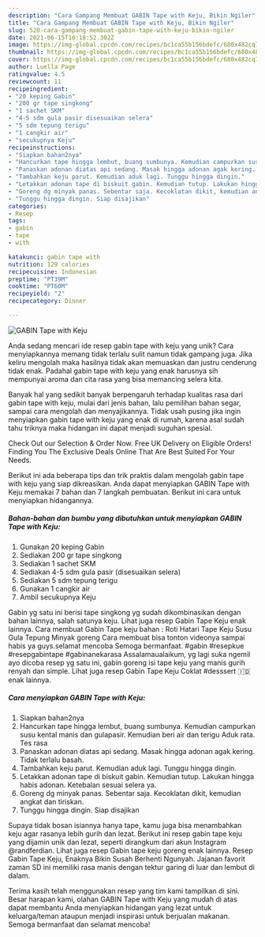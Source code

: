 ```yaml
---
description: "Cara Gampang Membuat GABIN Tape with Keju, Bikin Ngiler"
title: "Cara Gampang Membuat GABIN Tape with Keju, Bikin Ngiler"
slug: 520-cara-gampang-membuat-gabin-tape-with-keju-bikin-ngiler
date: 2021-06-15T10:18:52.302Z
image: https://img-global.cpcdn.com/recipes/bc1ca55b156bdefc/680x482cq70/gabin-tape-with-keju-foto-resep-utama.jpg
thumbnail: https://img-global.cpcdn.com/recipes/bc1ca55b156bdefc/680x482cq70/gabin-tape-with-keju-foto-resep-utama.jpg
cover: https://img-global.cpcdn.com/recipes/bc1ca55b156bdefc/680x482cq70/gabin-tape-with-keju-foto-resep-utama.jpg
author: Luella Page
ratingvalue: 4.5
reviewcount: 11
recipeingredient:
- "20 keping Gabin"
- "200 gr tape singkong"
- "1 sachet SKM"
- "4-5 sdm gula pasir disesuaikan selera"
- "5 sdm tepung terigu"
- "1 cangkir air"
- "secukupnya Keju"
recipeinstructions:
- "Siapkan bahan2nya"
- "Hancurkan tape hingga lembut, buang sumbunya. Kemudian campurkan susu kental manis dan gulapasir. Kemudian beri air dan terigu Aduk rata. Tes rasa"
- "Panaskan adonan diatas api sedang. Masak hingga adonan agak kering. Tidak terlalu basah."
- "Tambahkan keju parut. Kemudian aduk lagi. Tunggu hingga dingin."
- "Letakkan adonan tape di biskuit gabin. Kemudian tutup. Lakukan hingga habis adonan. Ketebalan sesuai selera ya."
- "Goreng dg minyak panas. Sebentar saja. Kecoklatan dikit, kemudian angkat dan tiriskan."
- "Tunggu hingga dingin. Siap disajikan"
categories:
- Resep
tags:
- gabin
- tape
- with

katakunci: gabin tape with 
nutrition: 129 calories
recipecuisine: Indonesian
preptime: "PT39M"
cooktime: "PT60M"
recipeyield: "2"
recipecategory: Dinner

---
```



![GABIN Tape with Keju](https://img-global.cpcdn.com/recipes/bc1ca55b156bdefc/680x482cq70/gabin-tape-with-keju-foto-resep-utama.jpg)

Anda sedang mencari ide resep gabin tape with keju yang unik? Cara menyiapkannya memang tidak terlalu sulit namun tidak gampang juga. Jika keliru mengolah maka hasilnya tidak akan memuaskan dan justru cenderung tidak enak. Padahal gabin tape with keju yang enak harusnya sih mempunyai aroma dan cita rasa yang bisa memancing selera kita.

Banyak hal yang sedikit banyak berpengaruh terhadap kualitas rasa dari gabin tape with keju, mulai dari jenis bahan, lalu pemilihan bahan segar, sampai cara mengolah dan menyajikannya. Tidak usah pusing jika ingin menyiapkan gabin tape with keju yang enak di rumah, karena asal sudah tahu triknya maka hidangan ini dapat menjadi suguhan spesial.

Check Out our Selection &amp; Order Now. Free UK Delivery on Eligible Orders! Finding You The Exclusive Deals Online That Are Best Suited For Your Needs.


Berikut ini ada beberapa tips dan trik praktis dalam mengolah gabin tape with keju yang siap dikreasikan. Anda dapat menyiapkan GABIN Tape with Keju memakai 7 bahan dan 7 langkah pembuatan. Berikut ini cara untuk menyiapkan hidangannya.

<!--inarticleads1-->

##### Bahan-bahan dan bumbu yang dibutuhkan untuk menyiapkan GABIN Tape with Keju:

1. Gunakan 20 keping Gabin
1. Sediakan 200 gr tape singkong
1. Sediakan 1 sachet SKM
1. Sediakan 4-5 sdm gula pasir (disesuaikan selera)
1. Sediakan 5 sdm tepung terigu
1. Gunakan 1 cangkir air
1. Ambil secukupnya Keju


Gabin yg satu ini berisi tape singkong yg sudah dikombinasikan dengan bahan lainnya, salah satunya keju. Lihat juga resep Gabin Tape Keju enak lainnya. Cara membuat Gabin Tape keju bahan : Roti Hatari Tape Keju Susu Gula Tepung Minyak goreng Cara membuat bisa tonton videonya sampai habis ya guys.selamat mencoba Semoga bermanfaat. #gabin #resepkue #resepgabintape #gabinanekarasa Assalamaualaikum, yg lagi suka ngemil ayo dicoba resep yg satu ini, gabin goreng isi tape keju yang manis gurih renyah dan simple. Lihat juga resep Gabin Tape Keju Coklat #desssert 🇮🇩 enak lainnya. 

<!--inarticleads2-->

##### Cara menyiapkan GABIN Tape with Keju:

1. Siapkan bahan2nya
1. Hancurkan tape hingga lembut, buang sumbunya. Kemudian campurkan susu kental manis dan gulapasir. Kemudian beri air dan terigu Aduk rata. Tes rasa
1. Panaskan adonan diatas api sedang. Masak hingga adonan agak kering. Tidak terlalu basah.
1. Tambahkan keju parut. Kemudian aduk lagi. Tunggu hingga dingin.
1. Letakkan adonan tape di biskuit gabin. Kemudian tutup. Lakukan hingga habis adonan. Ketebalan sesuai selera ya.
1. Goreng dg minyak panas. Sebentar saja. Kecoklatan dikit, kemudian angkat dan tiriskan.
1. Tunggu hingga dingin. Siap disajikan


Supaya tidak bosan isiannya hanya tape, kamu juga bisa menambahkan keju agar rasanya lebih gurih dan lezat. Berikut ini resep gabin tape keju yang dijamin unik dan lezat, seperti dirangkum dari akun Instagram @randferdian. Lihat juga resep Gabin tape keju goreng enak lainnya. Resep Gabin Tape Keju, Enaknya Bikin Susah Berhenti Ngunyah. Jajanan favorit zaman SD ini memiliki rasa manis dengan tektur garing di luar dan lembut di dalam. 

Terima kasih telah menggunakan resep yang tim kami tampilkan di sini. Besar harapan kami, olahan GABIN Tape with Keju yang mudah di atas dapat membantu Anda menyiapkan hidangan yang lezat untuk keluarga/teman ataupun menjadi inspirasi untuk berjualan makanan. Semoga bermanfaat dan selamat mencoba!
